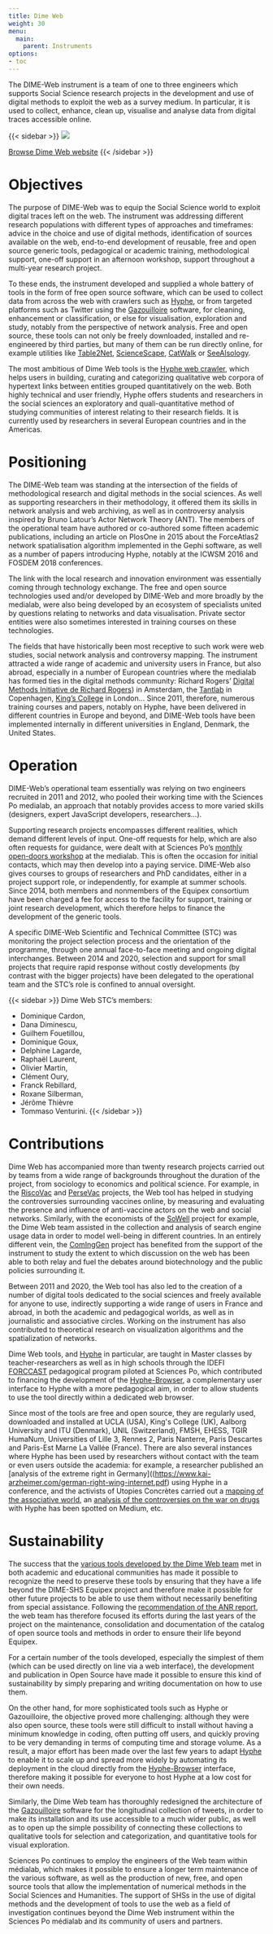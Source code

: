 ```yaml
---
title: Dime Web
weight: 30
menu:
  main:
    parent: Instruments
options:
- toc
---
```


The DIME-Web instrument is a team of one to three engineers which supports Social Science research projects in the development and use of digital methods to exploit the web as a survey medium. In particular, it is used to collect, enhance, clean up, visualise and analyse data from digital traces accessible online.

{{< sidebar >}}
![](/img/instruments/logos_instruments-DimeWeb.svg)

[Browse Dime Web website](http://dimeweb.dime-shs.sciences-po.fr/)
{{< /sidebar >}}

# Objectives

The purpose of DIME-Web was to equip the Social Science world to exploit digital traces left on the web. The instrument was addressing different research populations with different types of approaches and timeframes: advice in the choice and use of digital methods, identification of sources available on the web, end-to-end development of reusable, free and open source generic tools, pedagogical or academic training, methodological support, one-off support in an afternoon workshop, support throughout a multi-year research project.

To these ends, the instrument developed and supplied a whole battery of tools in the form of free open source software, which can be used to collect data from across the web with crawlers such as [Hyphe](http://hyphe.medialab.sciences-po.fr/), or from targeted platforms such as Twitter using the [Gazouilloire](https://github.com/medialab/gazouilloire) software, for cleaning, enhancement or classification, or else for visualisation, exploration and study, notably from the perspective of network analysis. Free and open source, these tools can not only be freely downloaded, installed and re-engineered by third parties, but many of them can be run directly online, for example utilities like [Table2Net](http://tools.medialab.sciences-po.fr/table2net/), [ScienceScape](http://tools.medialab.sciences-po.fr/sciencescape/), [CatWalk](https://medialab.github.io/catwalk/) or [SeeAlsology](http://tools.medialab.sciences-po.fr/seealsology/).

The most ambitious of Dime Web tools is the [Hyphe web crawler](http://hyphe.medialab.sciences-po.fr/), which helps users in building, curating and categorizing qualitative web corpora of hypertext links between entities grouped quantitatively on the web. Both highly technical and user friendly, Hyphe offers students and researchers in the social sciences an exploratory and quali-quantitative method of studying communities of interest relating to  their research fields. It is currently used by researchers in several European countries and in the Americas.

# Positioning

The DIME-Web team was standing at the intersection of the fields of methodological research and digital methods in the social sciences. As well as supporting researchers in their methodology, it offered them its skills in network analysis and web archiving, as well as in controversy analysis inspired by Bruno Latour’s Actor Network Theory (ANT). The members of the operational team have authored or co-authored some fifteen academic publications, including an article on PlosOne in 2015 about the ForceAtlas2 network spatialisation algorithm implemented in the Gephi software, as well as a number of papers introducing Hyphe, notably at the ICWSM 2016 and FOSDEM 2018 conferences.

The link with the local research and innovation environment was essentially coming through technology exchange. The free and open source technologies used and/or developed by DIME-Web and more broadly by the medialab, were also being developed by an ecosystem of specialists united by questions relating to networks and data visualisation. Private sector entities were also sometimes interested in training courses on these technologies.

The fields that have historically been most receptive to such work were web studies, social network analysis and controversy mapping. The instrument attracted a wide range of academic and university users in France, but also abroad, especially in a number of European countries where the medialab has formed ties in the digital methods community: Richard Rogers’ [Digital Methods Initiative de Richard Rogers](https://wiki.digitalmethods.net/Dmi/DmiAbout)) in Amsterdam, the [Tantlab](https://www.tantlab.aau.dk/) in Copenhagen, [King’s College](https://www.kcl.ac.uk/) in London… Since 2011, therefore, numerous training courses and papers, notably on Hyphe, have been delivered in different countries in Europe and beyond, and DIME-Web tools have been implemented internally in different universities in England, Denmark, the United States.

# Operation

DIME-Web’s operational team essentially was relying on two engineers recruited in 2011 and 2012, who pooled their working time with the Sciences Po medialab, an approach that notably provides access to more varied skills (designers, expert JavaScript developers, researchers…).

Supporting research projects encompasses different realities, which demand different levels of input. One-off requests for help, which are also often requests for guidance, were dealt with at Sciences Po’s [monthly open-doors workshop](https://www.sciencespo.fr/recherche/fr/content/metat-latelier-de-methodes.html) at the medialab. This is often the occasion for initial contacts, which may then develop into a paying service. DIME-Web also gives courses to groups of researchers and PhD candidates, either in a project support role, or independently, for example at summer schools. Since 2014, both members and nonmembers of the Equipex consortium have been charged a fee for access to the facility for support, training or joint research development, which therefore helps to finance the development of the generic tools.

A specific DIME-Web Scientific and Technical Committee (STC) was monitoring the project selection process and the orientation of the programme, through one annual face-to-face meeting and ongoing digital interchanges. Between 2014 and 2020, selection and support for small projects that require rapid response without costly developments (by contrast with the bigger projects) have been delegated to the operational team and the STC’s role is confined to annual oversight.

{{< sidebar >}}
Dime Web STC’s members:

- Dominique Cardon,
- Dana Diminescu,
- Guilhem Fouetillou,
- Dominique Goux,
- Delphine Lagarde,
- Raphaël Laurent,
- Olivier Martin,
- Clément Oury,
- Franck Rebillard,
- Roxane Silberman,
- Jérôme Thièvre
- Tommaso Venturini.
{{< /sidebar >}}

# Contributions

Dime Web has accompanied more than twenty research projects carried out by teams from a wide range of backgrounds throughout the duration of the project, from sociology to economics and political science. For example, in the [RiscoVac](https://anr.fr/Projet-ANR-15-CE36-0008) and [PerseVac](https://sesstim.univ-amu.fr/projet/persevac) projects, the Web tool has helped in studying the controversies surrounding vaccines online, by measuring and evaluating the presence and influence of anti-vaccine actors on the web and social networks. Similarly, with the economists of the [SoWell](http://www.yann-algan.com/projets/sowell/) project for example, the Dime Web team assisted in the collection and analysis of search engine usage data in order to model well-being in different countries. In an entirely different vein, the [ComIngGen](https://anr.fr/Projet-ANR-18-CE38-0007) project has benefited from the support of the instrument to study the extent to which discussion on the web has been able to both relay and fuel the debates around biotechnology and the public policies surrounding it.

Between 2011 and 2020, the Web tool has also led to the creation of a number of digital tools dedicated to the social sciences and freely available for anyone to use, indirectly supporting a wide range of users in France and abroad, in both the academic and pedagogical worlds, as well as in journalistic and associative circles.  Working on the instrument has also contributed to theoretical research on visualization algorithms and the spatialization of networks.

Dime Web tools, and [Hyphe](http://hyphe.medialab.sciences-po.fr/) in particular, are taught in Master classes by teacher-researchers as well as in high schools through the IDEFI [FORCCAST](http://controverses.org/) pedagogical program piloted at Sciences Po, which contributed to financing the development of the [Hyphe-Browser](https://medialab.sciencespo.fr/en/tools/hyphe-browser/), a complementary user interface to Hyphe with a more pedagogical aim, in order to allow students to use the tool directly within a dedicated web browser.

Since most of the tools are free and open source, they are regularly used, downloaded and installed at UCLA (USA), King's College (UK), Aalborg University and ITU (Denmark), UNIL (Switzerland), FMSH, EHESS, TGIR HumaNum, Universities of Lille 3, Rennes 2, Paris Nanterre, Paris Descartes and Paris-Est Marne La Vallée (France). There are also several instances where Hyphe has been used by researchers without contact with the team or even users outside the academia: for example, a researcher published an [analysis of the extreme right in Germany]((https://www.kai-arzheimer.com/german-right-wing-internet.pdf) using Hyphe in a conference, and the activists of Utopies Concrètes carried out a [mapping of the associative world](http://utopies-concretes.org/#/network), an [analysis of the controversies on the war on drugs](https://medium.com/@shcdata/the-war-on-drugs-a-techno-anthropological-controversy-mapping-85ffeee32f61) with Hyphe has been spotted on Medium, etc.


# Sustainability

The success that the [various tools developed by the Dime Web team](https://dime-shs.sciencespo.fr/productions/outils/) met in both academic and educational communities has made it possible to recognize the need to preserve these tools by ensuring that they have a life beyond the DIME-SHS Equipex project and therefore make it possible for other future projects to be able to use them without necessarily benefiting from special assistance. Following the [recommendation of the ANR report](https://dime-shs.sciencespo.fr/en/projet/bilan/#evaluation-of-the-facility), the web team has therefore focused its efforts during the last years of the project on the maintenance, consolidation and documentation of the catalog of open source tools and methods in order to ensure their life beyond Equipex.

For a certain number of the tools developed, especially the simplest of them (which can be used directly on line via a web interface), the development and publication in Open Source have made it possible to ensure this kind of sustainability by simply preparing and writing documentation on how to use them.

On the other hand, for more sophisticated tools such as Hyphe or Gazouilloire, the objective proved more challenging: although they were also open source, these tools were still difficult to install without having a minimum knowledge in coding, often putting off users, and quickly proving to be very demanding in terms of computing time and storage volume. As a result, a major effort has been made over the last few years to adapt [Hyphe](http://hyphe.medialab.sciences-po.fr/) to enable it to scale up and spread more widely by automating its deployment in the cloud directly from the [Hyphe-Browser](https://medialab.sciencespo.fr/en/tools/hyphe-browser/) interface, therefore making it possible for everyone to host Hyphe at a low cost for their own needs.


Similarly, the Dime Web team has thoroughly redesigned the architecture of the [Gazouilloire](https://medialab.sciencespo.fr/outils/gazouilloire/) software for the longitudinal collection of tweets, in order to make its installation and its use accessible to a much wider public, as well as to open up the simple possibility of connecting these collections to qualitative tools for selection and categorization, and quantitative tools for visual exploration.

Sciences Po continues to employ the engineers of the Web team within médialab, which makes it possible to ensure a longer term maintenance of the various software, as well as the production of new, free, and open source tools that allow the implementation of numerical methods in the Social Sciences and Humanities. The support of SHSs in the use of digital methods and the development of tools to use the web as a field of investigation continues beyond the Dime Web instrument within the Sciences Po médialab and its community of users and partners.

